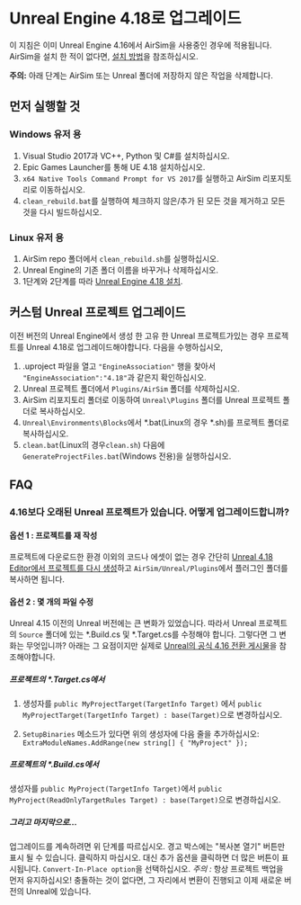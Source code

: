 # Unreal Engine 4.18로 업그레이드

이 지침은 이미 Unreal Engine 4.16에서 AirSim을 사용중인 경우에 적용됩니다. AirSim을 설치 한 적이 없다면, [설치 방법](https://github.com/microsoft/airsim#how-to-get-it)을 참조하십시오.

**주의:** 아래 단계는 AirSim 또는 Unreal 폴더에 저장하지 않은 작업을 삭제합니다.

## 먼저 실행할 것

### Windows 유저 용
1. Visual Studio 2017과 VC++, Python 및 C#를 설치하십시오.
2. Epic Games Launcher를 통해 UE 4.18 설치하십시오.
3. `x64 Native Tools Command Prompt for VS 2017`를 실행하고 AirSim 리포지토리로 이동하십시오.
4. `clean_rebuild.bat`를 실행하여 체크하지 않은/추가 된 모든 것을 제거하고 모든 것을 다시 빌드하십시오.

### Linux 유저 용
1. AirSim repo 폴더에서 `clean_rebuild.sh`를 실행하십시오.
2. Unreal Engine의 기존 폴더 이름을 바꾸거나 삭제하십시오.
3. 1단계와 2단계를 따라 [Unreal Engine 4.18 설치](https://github.com/Microsoft/AirSim/blob/master/docs/build_linux.md#install-and-build).

## 커스텀 Unreal 프로젝트 업그레이드
이전 버전의 Unreal Engine에서 생성 한 고유 한 Unreal 프로젝트가있는 경우 프로젝트를 Unreal 4.18로 업그레이드해야합니다. 다음을 수행하십시오, 

1. .uproject 파일을 열고 `"EngineAssociation"` 행을 찾아서 `"EngineAssociation":"4.18"`과 같은지 확인하십시오.
2. Unreal 프로젝트 폴더에서 `Plugins/AirSim` 폴더를 삭제하십시오.
3. AirSim 리포지토리 폴더로 이동하여 `Unreal\Plugins` 폴더를 Unreal 프로젝트 폴더로 복사하십시오.
4. `Unreal\Environments\Blocks`에서 *.bat(Linux의 경우 *.sh)를 프로젝트 폴더로 복사하십시오.
5. `clean.bat`(Linux의 경우`clean.sh`) 다음에 `GenerateProjectFiles.bat`(Windows 전용)을 실행하십시오.

## FAQ

### 4.16보다 오래된 Unreal 프로젝트가 있습니다. 어떻게 업그레이드합니까?

#### 옵션 1 : 프로젝트를 재 작성
프로젝트에 다운로드한 환경 이외의 코드나 에셋이 없는 경우 간단히 [Unreal 4.18 Editor에서 프로젝트를 다시 생성](unreal_custenv.md)하고 `AirSim/Unreal/Plugins`에서 플러그인 폴더를 복사하면 됩니다.

#### 옵션 2 : 몇 개의 파일 수정
Unreal 4.15 이전의 Unreal 버전에는 큰 변화가 있었습니다. 따라서 Unreal 프로젝트의 `Source` 폴더에 있는 *.Build.cs 및 *.Target.cs를 수정해야 합니다. 그렇다면 그 변화는 무엇입니까? 아래는 그 요점이지만 실제로 [Unreal의 공식 4.16 전환 게시물](https://forums.unrealengine.com/showthread.php?145757-C-4-16-Transition-Guide)을 참조해야합니다.

##### 프로젝트의 *.Target.cs에서
1. 생성자를 `public MyProjectTarget(TargetInfo Target)` 에서 `public MyProjectTarget(TargetInfo Target) : base(Target)`으로 변경하십시오.

2. `SetupBinaries` 메소드가 있다면 위의 생성자에 다음 줄을 추가하십시오: `ExtraModuleNames.AddRange(new string[] { "MyProject" });`

##### 프로젝트의 *.Build.cs에서
생성자를 `public MyProject(TargetInfo Target)`에서 `public MyProject(ReadOnlyTargetRules Target) : base(Target)`으로 변경하십시오.

##### 그리고 마지막으로...
업그레이드를 계속하려면 위 단계를 따르십시오. 경고 박스에는 "복사본 열기" 버튼만 표시 될 수 있습니다. 클릭하지 마십시오. 대신 추가 옵션을 클릭하면 더 많은 버튼이 표시됩니다. `Convert-In-Place option`을 선택하십시오.
*주의 :* 항상 프로젝트 백업을 먼저 유지하십시오! 충돌하는 것이 없다면, 그 자리에서 변환이 진행되고 이제 새로운 버전의 Unreal에 있습니다.
